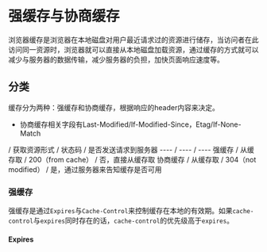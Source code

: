 # 强缓存与协商缓存
浏览器缓存是浏览器在本地磁盘对用户最近请求过的资源进行储存，当访问者在此访问同一资源时，浏览器就可以直接从本地磁盘加载资源，通过缓存的方式就可以减少与服务器的数据传输，减少服务器的负担，加快页面响应速度等。

## 分类
缓存分为两种：强缓存和协商缓存，根据响应的header内容来决定。

* 协商缓存相关字段有Last-Modified/If-Modified-Since，Etag/If-None-Match


 /    获取资源形式     /   状态码      /   是否发送请求到服务器 
     ---- / ---- / ----
强缓存  /  从缓存取  / 200（from cache）  /  否，直接从缓存取
协商缓存  /  从缓存取  /  304（not modified）  /  是，通过服务器来告知缓存是否可用

### 强缓存
强缓存是通过`Expires`与`Cache-Control`来控制缓存在本地的有效期。如果`cache-control`与`expires`同时存在的话，`cache-control`的优先级高于`expires`。

#### Expires
